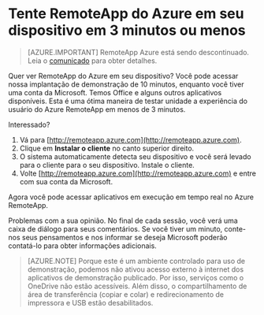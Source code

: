
<properties
    pageTitle="Tente RemoteApp do Azure em seu dispositivo em 3 minutos ou menos | Microsoft Azure"
    description="Teste unidade Azure RemoteApp funcionalidade sem instalar o serviço."
    services="remoteapp"
    documentationCenter=""
    authors="lizap"
    manager="mbaldwin" />

<tags
    ms.service="remoteapp"
    ms.workload="compute"
    ms.tgt_pltfrm="na"
    ms.devlang="na"
    ms.topic="hero-article"
    ms.date="08/15/2016"
    ms.author="mbaldwin" />



# <a name="try-azure-remoteapp-on-your-device-in-3-minutes-or-less"></a>Tente RemoteApp do Azure em seu dispositivo em 3 minutos ou menos

> [AZURE.IMPORTANT]
> RemoteApp Azure está sendo descontinuado. Leia o [comunicado](https://go.microsoft.com/fwlink/?linkid=821148) para obter detalhes.

Quer ver RemoteApp do Azure em seu dispositivo? Você pode acessar nossa implantação de demonstração de 10 minutos, enquanto você tiver uma conta da Microsoft. Temos Office e alguns outros aplicativos disponíveis. Esta é uma ótima maneira de testar unidade a experiência do usuário do Azure RemoteApp em menos de 3 minutos.

Interessado?

1. Vá para [http://remoteapp.azure.com](http://remoteapp.azure.com).
2. Clique em **Instalar o cliente** no canto superior direito.  
3. O sistema automaticamente detecta seu dispositivo e você será levado para o cliente para o seu dispositivo. Instale o cliente.
4. Volte [http://remoteapp.azure.com](http://remoteapp.azure.com) e entre com sua conta da Microsoft.

Agora você pode acessar aplicativos em execução em tempo real no Azure RemoteApp.

Problemas com a sua opinião. No final de cada sessão, você verá uma caixa de diálogo para seus comentários. Se você tiver um minuto, conte-nos seus pensamentos e nos informar se deseja Microsoft poderão contatá-lo para obter informações adicionais.

>[AZURE.NOTE] Porque este é um ambiente controlado para uso de demonstração, podemos não ativou acesso externo à internet dos aplicativos de demonstração publicado. Por isso, serviços como o OneDrive não estão acessíveis. Além disso, o compartilhamento de área de transferência (copiar e colar) e redirecionamento de impressora e USB estão desabilitados.  

